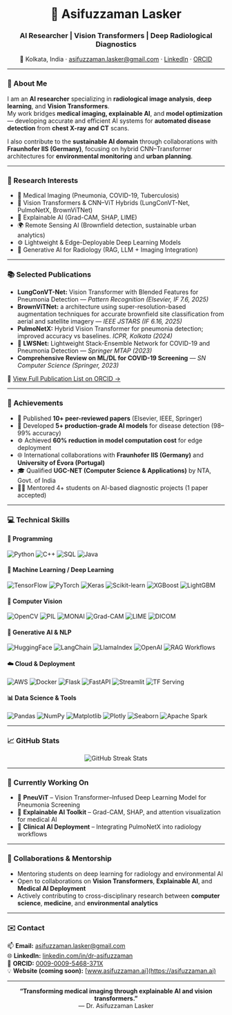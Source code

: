 <!--
README.md for GitHub Profile of Dr. Asifuzzaman Lasker
Author: Asifuzzaman Lasker
Last Updated: October 2025
-->

<h1 align="center">🧠 Asifuzzaman Lasker</h1>
<h3 align="center">AI Researcher | Vision Transformers | Deep Radiological Diagnostics</h3>

<p align="center">
  📍 Kolkata, India · 
  <a href="mailto:asifuzzaman.lasker@gmail.com">asifuzzaman.lasker@gmail.com</a> · 
  <a href="https://www.linkedin.com/in/dr-asifuzzaman/">LinkedIn</a> · 
  <a href="https://orcid.org/0009-0009-5468-371X">ORCID</a> 
</p>

---

### 🚀 About Me

I am an **AI researcher** specializing in **radiological image analysis**, **deep learning**, and **Vision Transformers**.  
My work bridges **medical imaging, explainable AI**, and **model optimization** — developing accurate and efficient AI systems for **automated disease detection** from **chest X-ray and CT** scans.  

I also contribute to the **sustainable AI domain** through collaborations with **Fraunhofer IIS (Germany)**, focusing on hybrid CNN–Transformer architectures for **environmental monitoring** and **urban planning**.

---

### 🧩 Research Interests

- 🩻 Medical Imaging (Pneumonia, COVID-19, Tuberculosis)
- 🧬 Vision Transformers & CNN–ViT Hybrids (LungConVT-Net, PulmoNetX, BrownViTNet)
- 🧮 Explainable AI (Grad-CAM, SHAP, LIME)
- 🌍 Remote Sensing AI (Brownfield detection, sustainable urban analytics)
- ⚙️ Lightweight & Edge-Deployable Deep Learning Models
- 🧠 Generative AI for Radiology (RAG, LLM + Imaging Integration)

<!--- 
### 🏗️ Featured Projects

| Project | Description | Repository |
|----------|--------------|-------------|
| **🩺 [LungConVT-Net](https://github.com/LaskerAsifuzzaman/lungconvtnet)** | Visual Transformer Network with blended CNN–ViT features for pneumonia detection (*Pattern Recognition, IF 7.6, 2025*) | `Pattern Recognition 2025` |
| **🧠 [PulmoNetX](https://github.com/dr-asifuzzaman/pulmonetx)** | Hybrid CNN–ViT model for multi-scale spatial feature reduction in pneumonia classification (*IEEE JSTARS, IF 6.16*) | `Hybrid ViT Model` |
| **⚙️ [LWSNet](https://github.com/dr-asifuzzaman/lwsnet)** | Lightweight stacked ensemble model to segregate COVID-19 and pneumonia | `Springer MTAP 2023` |
| **🫁 [LungSeg-Ensemble](https://github.com/dr-asifuzzaman/lung-segmentation)** | Ensemble U-Net architecture for lung segmentation and ROI cropping | `IEEE Conf. 2025` |
| **🌿 [BrownViTNet](https://github.com/dr-asifuzzaman/brownvitnet)** | CNN–ViT hybrid for brownfield classification in aerial imagery (*IEEE JSTARS 2025*) | `Fraunhofer IIS Collaboration` |
--->

---
### 📚 Selected Publications

- **LungConVT-Net:** Vision Transformer with Blended Features for Pneumonia Detection — *Pattern Recognition (Elsevier, IF 7.6, 2025)*  
- **BrownViTNet:** a architecture using super-resolution-based augmentation techniques for accurate brownfield site classification from aerial and satellite imagery — *IEEE JSTARS (IF 6.16, 2025)*  
- **PulmoNetX:** Hybrid Vision Transformer for pneumonia detection; improved accuracy vs baselines. *ICPR, Kolkata (2024)*
- 🧠 **LWSNet:** Lightweight Stack-Ensemble Network for COVID-19 and Pneumonia Detection — *Springer MTAP (2023)*  
- **Comprehensive Review on ML/DL for COVID-19 Screening** — *SN Computer Science (Springer, 2023)*
<!--- 🔍 **Channel-Dedicated Convolution with Vision Transformers** — *Under Review, IEEE Access (2025)*  -->


📄 [View Full Publication List on ORCID →](https://orcid.org/0009-0009-5468-371X)


---

### 🏅 Achievements

- 🧠 Published **10+ peer-reviewed papers** (Elsevier, IEEE, Springer)
- 🧩 Developed **5+ production-grade AI models** for disease detection (98–99% accuracy)
- ⚙️ Achieved **60% reduction in model computation cost** for edge deployment
- 🌐 International collaborations with **Fraunhofer IIS (Germany)** and **University of Évora (Portugal)**
- 🎓 Qualified **UGC-NET (Computer Science & Applications)** by NTA, Govt. of India
- 👨‍🏫 Mentored 4+ students on AI-based diagnostic projects (1 paper accepted)



---

### 💻 Technical Skills
#### 💬 Programming
![Python](https://img.shields.io/badge/-Python-3776AB?logo=python&logoColor=3776AB&labelColor=white&style=flat)
![C++](https://img.shields.io/badge/-C++-00599C?logo=cplusplus&logoColor=blue&labelColor=white&style=flat)
![SQL](https://img.shields.io/badge/-SQL-4479A1?logo=mysql&logoColor=blue&labelColor=white&style=flat)
![Java](https://img.shields.io/badge/-Java-007396?logo=openjdk&logoColor=red&labelColor=white&style=flat)


#### 🧠 Machine Learning / Deep Learning
![TensorFlow](https://img.shields.io/badge/-TensorFlow-FF6F00?logo=tensorflow&logoColor=FF6F00&labelColor=white&style=flat)
![PyTorch](https://img.shields.io/badge/-PyTorch-EE4C2C?logo=pytorch&logoColor=red&labelColor=white&style=flat)
![Keras](https://img.shields.io/badge/-Keras-D00000?logo=keras&logoColor=D00000&labelColor=white&style=flat)
![Scikit-learn](https://img.shields.io/badge/-Scikit--learn-F7931E?logo=scikitlearn&logoColor=F7931E&labelColor=white&style=flat)
![XGBoost](https://img.shields.io/badge/XG-Boost-009AEC?logo=xgboost&logoColor=009AEC&labelColor=white&style=flat)
![LightGBM](https://img.shields.io/badge/LG-LightGBM-FFC150?logo=lightgbm&logoColor=FFC150&labelColor=white&style=flat)


#### 🧩 Computer Vision
![OpenCV](https://img.shields.io/badge/OpenCV-01BC4C?logo=opencv&logoColor=01A0CF&labelColor=white&style=flat)
![PIL](https://img.shields.io/badge/pil-Pillow-DD0198?logo=pillow&logoColor=DD0198&labelColor=white&style=flat)
![MONAI](https://img.shields.io/badge/mo-MONAI-23ACFC?logo=monai&logoColor=23ACFC&labelColor=white&style=flat)
![Grad-CAM](https://img.shields.io/badge/GC-Grad--CAM-FF9800?logo=grad-cam&logoColor=FF9800&labelColor=white&style=flat)
![LIME](https://img.shields.io/badge/LM-LIME-32CD32?logo=lime&logoColor=white&labelColor=white&style=flat)
![DICOM](https://img.shields.io/badge/DC-DICOM-2C6CB0?logo=dcm4che&logoColor=white&labelColor=white&style=flat)

#### 🧬 Generative AI & NLP
![HuggingFace](https://img.shields.io/badge/-HuggingFace-FFD21E?logo=huggingface&logoColor=E5B400&labelColor=white&style=flat)
![LangChain](https://img.shields.io/badge/-LangChain-1FE500?logo=chainlink&logoColor=1FE500&labelColor=white&style=flat)
![LlamaIndex](https://img.shields.io/badge/LI-LlamaIndex-0088CC?logo=llama&logoColor=0088CC&labelColor=white&style=flat)
![OpenAI](https://img.shields.io/badge/-OpenAI-412991?logo=openai&logoColor=412991&labelColor=white&style=flat)
![RAG Workflows](https://img.shields.io/badge/RAG-%20Workflows-FF6B00?logo=workflow&logoColor=white&labelColor=white&style=flat)


#### ☁️ Cloud & Deployment
![AWS](https://img.shields.io/badge/aws-AWS-F8AE01?logo=amazonaws&logoColor=F8AE01&labelColor=white&style=flat)
![Docker](https://img.shields.io/badge/Docker-2496ED?logo=docker&logoColor=2496ED&labelColor=white&style=flat)
![Flask](https://img.shields.io/badge/-Flask-000000?logo=flask&logoColor=000000&labelColor=white&style=flat)
![FastAPI](https://img.shields.io/badge/FastAPI-009688?logo=fastapi&logoColor=009688&labelColor=white&style=flat)
![Streamlit](https://img.shields.io/badge/Streamlit-FF4B4B?logo=streamlit&logoColor=FF4B4B&labelColor=white&style=flat)
![TF Serving](https://img.shields.io/badge/TF-%20Serving-FF6F00?logo=tensorflowserving&logoColor=FF6F00&labelColor=white&style=flat)

#### 📊 Data Science & Tools
![Pandas](https://img.shields.io/badge/pd-Pandas-150458?logo=pandas&logoColor=150458&labelColor=white&style=flat)
![NumPy](https://img.shields.io/badge/-NumPy-013243?logo=numpy&logoColor=013243&labelColor=white&style=flat)
![Matplotlib](https://img.shields.io/badge/mp-Matplotlib-11557C?logo=matplotlib&logoColor=11557C&labelColor=white&style=flat)
![Plotly](https://img.shields.io/badge/-Plotly-3F4F75?logo=plotly&logoColor=3F4F75&labelColor=white&style=flat)
![Seaborn](https://img.shields.io/badge/SB-Seaborn-4C72B0?logo=seaborn&logoColor=4C72B0&labelColor=white&style=flat)
![Apache Spark](https://img.shields.io/badge/-Apache%20Spark-E25A1C?logo=apachespark&logoColor=E25A1C&labelColor=white&style=flat)

---


### 📈 GitHub Stats
<p align="center">
  <img src="https://github-readme-streak-stats.herokuapp.com/?user=dr-asifuzzaman&theme=radical&hide_border=false" alt="GitHub Streak Stats" />
</p>

---

### 🌱 Currently Working On

- 🧬 **PneuViT** – Vision Transformer–Infused Deep Learning Model for Pneumonia Screening  
- 🧠 **Explainable AI Toolkit** – Grad-CAM, SHAP, and attention visualization for medical AI  
- 🩻 **Clinical AI Deployment** – Integrating PulmoNetX into radiology workflows  

---

### 🤝 Collaborations & Mentorship

- Mentoring students on deep learning for radiology and environmental AI  
- Open to collaborations on **Vision Transformers**, **Explainable AI**, and **Medical AI Deployment**  
- Actively contributing to cross-disciplinary research between **computer science**, **medicine**, and **environmental analytics**

---

### ✉️ Contact

📫 **Email:** [asifuzzaman.lasker@gmail.com](mailto:asifuzzaman.lasker@gmail.com)  
🌐 **LinkedIn:** [linkedin.com/in/dr-asifuzzaman](https://www.linkedin.com/in/dr-asifuzzaman/)  
🧾 **ORCID:** [0009-0009-5468-371X](https://orcid.org/0009-0009-5468-371X)  
💡 **Website (coming soon):** [www.asifuzzaman.ai](https://asifuzzaman.ai)

---

<p align="center">
  <b>“Transforming medical imaging through explainable AI and vision transformers.”</b>  
  <br>— Dr. Asifuzzaman Lasker
</p>

